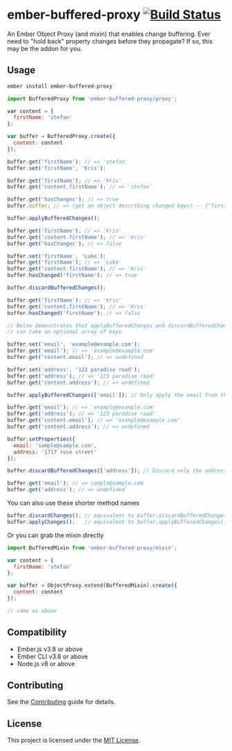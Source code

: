 # ember-buffered-proxy [![Build Status](https://travis-ci.org/yapplabs/ember-buffered-proxy.svg?branch=master)](https://travis-ci.org/yapplabs/ember-buffered-proxy)

An Ember Object Proxy (and mixin) that enables change buffering. Ever need to "hold back" property changes before they propagate? If so, this may be the addon for you.

## Usage

```sh
ember install ember-buffered-proxy
```

```js
import BufferedProxy from 'ember-buffered-proxy/proxy';

var content = {
  firstName: 'stefan'
};

var buffer = BufferedProxy.create({
  content: content
});

buffer.get('firstName'); // => 'stefan'
buffer.set('firstName', 'Kris');

buffer.get('firstName'); // => 'Kris'
buffer.get('content.firstName'); // => 'stefan'

buffer.get('hasChanges'); // => true
buffer.buffer; // => (get an object describing changed keys) -- {"firstName": "Kris"}

buffer.applyBufferedChanges();

buffer.get('firstName'); // => 'Kris'
buffer.get('content.firstName'); // => 'Kris'
buffer.get('hasChanges'); // => false

buffer.set('firstName', 'Luke');
buffer.get('firstName'); // => 'Luke'
buffer.get('content.firstName'); // => 'Kris'
buffer.hasChanged('firstName'); // => true

buffer.discardBufferedChanges();

buffer.get('firstName'); // => 'Kris'
buffer.get('content.firstName'); // => 'Kris'
buffer.hasChanged('firstName'); // => false

// Below demonstrates that applyBufferedChanges and discardBufferedChanges
// can take an optional array of keys.

buffer.set('email', 'example@example.com');
buffer.get('email'); // => 'example@example.com'
buffer.get('content.email'); // => undefined

buffer.set('address', '123 paradise road');
buffer.get('address'); // => '123 paradise road'
buffer.get('content.address'); // => undefined

buffer.applyBufferedChanges(['email']); // Only apply the email from the buffer

buffer.get('email'); // => 'example@example.com'
buffer.get('address'); // => '123 paradise road'
buffer.get('content.email'); // => 'example@example.com'
buffer.get('content.address'); // => undefined

buffer.setProperties({
  email: 'sample@sample.com',
  address: '1717 rose street'
});

buffer.discardBufferedChanges(['address']); // Discard only the address property from the buffer

buffer.get('email'); // => sample@sample.com
buffer.get('address'); // => undefined
```

You can also use these shorter method names

```js
buffer.discardChanges(); // equivalent to buffer.discardBufferedChanges()
buffer.applyChanges();   // equivalent to buffer.applyBufferedChanges()
```

Or you can grab the mixin directly

```js
import BufferedMixin from 'ember-buffered-proxy/mixin';

var content = {
  firstName: 'stefan'
};

var buffer = ObjectProxy.extend(BufferedMixin).create({
  content: content
});

// same as above
```


Compatibility
------------------------------------------------------------------------------

* Ember.js v3.8 or above
* Ember CLI v3.8 or above
* Node.js v8 or above

Contributing
------------------------------------------------------------------------------

See the [Contributing](CONTRIBUTING.md) guide for details.

License
------------------------------------------------------------------------------

This project is licensed under the [MIT License](LICENSE.md).
